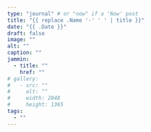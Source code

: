 ```yaml
---
type: "journal" # or "now" if a 'Now' post
title: "{{ replace .Name '-' ' ' | title }}"
date: "{{ .Date }}"
draft: false
image: ""
alt: ""
caption: ""
jammin:
  - title: ""
    href: ""
# gallery:
#   - src: ""
#     alt: ""
#     width: 2048
#     height: 1365
tags:
  - ""
---
```

